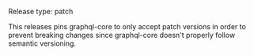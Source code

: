 Release type: patch

This releases pins graphql-core to only accept patch versions in order to prevent breaking changes since graphql-core doesn't properly follow semantic versioning.
